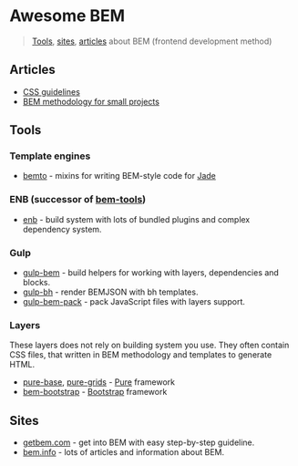 # Awesome BEM

> [Tools](#tools), [sites](#sites), [articles](#articles) about BEM (frontend development method)

## Articles

 * [CSS guidelines](http://cssguidelin.es/#bem-like-naming)
 * [BEM methodology for small projects](http://www.smashingmagazine.com/2014/07/17/bem-methodology-for-small-projects/)

## Tools

### Template engines

 * [bemto](https://github.com/kizu/bemto) - mixins for writing BEM-style code for [Jade](http://jade-lang.com/)

### ENB (successor of [bem-tools](https://github.com/bem/bem-tools))

 * [enb](https://github.com/enb-make/enb) - build system with lots of bundled plugins and complex dependency system.

### Gulp

 * [gulp-bem](https://github.com/floatdrop/gulp-bem) - build helpers for working with layers, dependencies and blocks.
 * [gulp-bh](https://github.com/floatdrop/gulp-bh) - render BEMJSON with bh templates.
 * [gulp-bem-pack](https://github.com/floatdrop/gulp-bem-pack) - pack JavaScript files with layers support.

### Layers
These layers does not rely on building system you use. They often contain CSS files, that written in BEM methodology and templates to generate HTML.

 * [pure-base](https://github.com/floatdrop/pure-base), [pure-grids](https://github.com/floatdrop/pure-grids) - [Pure](https://purecss.io/) framework
 * [bem-bootstrap](https://github.com/matmuchrapna/bem-bootstrap) - [Bootstrap](http://getbootstrap.com/) framework

## Sites

 * [getbem.com](https://getbem.com/) - get into BEM with easy step-by-step guideline.
 * [bem.info](https://bem.info/) - lots of articles and information about BEM.
